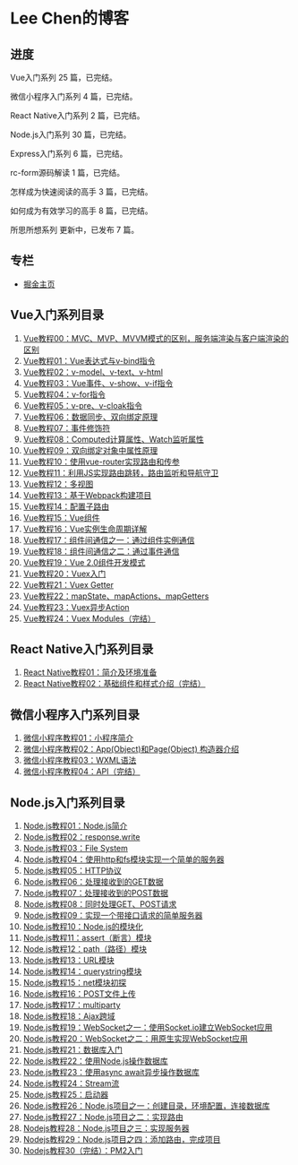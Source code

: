 # Lee Chen的博客

## 进度

Vue入门系列 25 篇，已完结。

微信小程序入门系列 4 篇，已完结。

React Native入门系列 2 篇，已完结。

Node.js入门系列 30 篇，已完结。

Express入门系列 6 篇，已完结。

rc-form源码解读 1 篇，已完结。

怎样成为快速阅读的高手 3 篇，已完结。

如何成为有效学习的高手 8 篇，已完结。

所思所想系列 更新中，已发布 7 篇。

## 专栏

* [掘金主页](https://juejin.im/user/57c60e8d8ac24700635a02a7/posts)

## Vue入门系列目录

1. [Vue教程00：MVC、MVP、MVVM模式的区别，服务端渲染与客户端渲染的区别](https://github.com/chencl1986/Blog/issues/1)
2. [Vue教程01：Vue表达式与v-bind指令](https://github.com/chencl1986/Blog/issues/2)
3. [Vue教程02：v-model、v-text、v-html](https://github.com/chencl1986/Blog/issues/3)
4. [Vue教程03：Vue事件、v-show、v-if指令](https://github.com/chencl1986/Blog/issues/4)
5. [Vue教程04：v-for指令](https://github.com/chencl1986/Blog/issues/5)
6. [Vue教程05：v-pre、v-cloak指令](https://github.com/chencl1986/Blog/issues/6)
7. [Vue教程06：数据同步、双向绑定原理](https://github.com/chencl1986/Blog/issues/7)
8. [Vue教程07：事件修饰符](https://github.com/chencl1986/Blog/issues/8)
9. [Vue教程08：Computed计算属性、Watch监听属性](https://github.com/chencl1986/Blog/issues/9)
10. [Vue教程09：双向绑定对象中属性原理](https://github.com/chencl1986/Blog/issues/10)
11. [Vue教程10：使用vue-router实现路由和传参](https://github.com/chencl1986/Blog/issues/11)
12. [Vue教程11：利用JS实现路由跳转，路由监听和导航守卫](https://github.com/chencl1986/Blog/issues/12)
13. [Vue教程12：多视图](https://github.com/chencl1986/Blog/issues/13)
14. [Vue教程13：基于Webpack构建项目](https://github.com/chencl1986/Blog/issues/14)
15. [Vue教程14：配置子路由](https://github.com/chencl1986/Blog/issues/15)
16. [Vue教程15：Vue组件](https://github.com/chencl1986/Blog/issues/16)
17. [Vue教程16：Vue实例生命周期详解](https://github.com/chencl1986/Blog/issues/17)
18. [Vue教程17：组件间通信之一：通过组件实例通信](https://github.com/chencl1986/Blog/issues/18)
19. [Vue教程18：组件间通信之二：通过事件通信](https://github.com/chencl1986/Blog/issues/19)
20. [Vue教程19：Vue 2.0组件开发模式](https://github.com/chencl1986/Blog/issues/20)
21. [Vue教程20：Vuex入门](https://github.com/chencl1986/Blog/issues/21)
22. [Vue教程21：Vuex Getter](https://github.com/chencl1986/Blog/issues/22)
23. [Vue教程22：mapState、mapActions、mapGetters](https://github.com/chencl1986/Blog/issues/23)
24. [Vue教程23：Vuex异步Action](https://github.com/chencl1986/Blog/issues/24)
25. [Vue教程24：Vuex Modules（完结）](https://github.com/chencl1986/Blog/issues/25)

## React Native入门系列目录

1. [React Native教程01：简介及环境准备](https://github.com/chencl1986/Blog/issues/26)
2. [React Native教程02：基础组件和样式介绍（完结）](https://github.com/chencl1986/Blog/issues/27)

## 微信小程序入门系列目录

1. [微信小程序教程01：小程序简介](https://github.com/chencl1986/Blog/issues/28)
2. [微信小程序教程02：App(Object)和Page(Object) 构造器介绍](https://github.com/chencl1986/Blog/issues/29)
3. [微信小程序教程03：WXML语法](https://github.com/chencl1986/Blog/issues/30)
4. [微信小程序教程04：API（完结）](https://github.com/chencl1986/Blog/issues/31)

## Node.js入门系列目录

1. [Node.js教程01：Node.js简介](https://github.com/chencl1986/Blog/issues/32)
2. [Node.js教程02：response.write](https://github.com/chencl1986/Blog/issues/33)
3. [Node.js教程03：File System](https://github.com/chencl1986/Blog/issues/34)
4. [Node.js教程04：使用http和fs模块实现一个简单的服务器](https://github.com/chencl1986/Blog/issues/35)
5. [Node.js教程05：HTTP协议](https://github.com/chencl1986/Blog/issues/36)
6. [Node.js教程06：处理接收到的GET数据](https://github.com/chencl1986/Blog/issues/37)
7. [Node.js教程07：处理接收到的POST数据](https://github.com/chencl1986/Blog/issues/38)
8. [Node.js教程08：同时处理GET、POST请求](https://github.com/chencl1986/Blog/issues/39)
9. [Node.js教程09：实现一个带接口请求的简单服务器](https://github.com/chencl1986/Blog/issues/40)
10. [Node.js教程10：Node.js的模块化](https://github.com/chencl1986/Blog/issues/41)
11. [Node.js教程11：assert（断言）模块](https://github.com/chencl1986/Blog/issues/42)
12. [Node.js教程12：path（路径）模块](https://github.com/chencl1986/Blog/issues/43)
13. [Node.js教程13：URL模块](https://github.com/chencl1986/Blog/issues/44)
14. [Node.js教程14：querystring模块](https://github.com/chencl1986/Blog/issues/45)
15. [Node.js教程15：net模块初探](https://github.com/chencl1986/Blog/issues/46)
16. [Node.js教程16：POST文件上传](https://github.com/chencl1986/Blog/issues/47)
17. [Node.js教程17：multiparty](https://github.com/chencl1986/Blog/issues/48)
18. [Node.js教程18：Ajax跨域](https://github.com/chencl1986/Blog/issues/49)
19. [Node.js教程19：WebSocket之一：使用Socket.io建立WebSocket应用](https://github.com/chencl1986/Blog/issues/50)
20. [Node.js教程20：WebSocket之二：用原生实现WebSocket应用](https://github.com/chencl1986/Blog/issues/51)
21. [Node.js教程21：数据库入门](https://github.com/chencl1986/Blog/issues/52)
22. [Node.js教程22：使用Node.js操作数据库](https://github.com/chencl1986/Blog/issues/53)
23. [Node.js教程23：使用async await异步操作数据库](https://github.com/chencl1986/Blog/issues/54)
24. [Node.js教程24：Stream流](https://github.com/chencl1986/Blog/issues/55)
25. [Node.js教程25：启动器](https://github.com/chencl1986/Blog/issues/56)
26. [Node.js教程26：Node.js项目之一：创建目录，环境配置，连接数据库](https://github.com/chencl1986/Blog/issues/59)
27. [Node.js教程27：Node.js项目之二：实现路由](https://github.com/chencl1986/Blog/issues/60)
28. [Nodejs教程28：Node.js项目之三：实现服务器](https://github.com/chencl1986/Blog/issues/61)
29. [Nodejs教程29：Node.js项目之四：添加路由，完成项目](https://github.com/chencl1986/Blog/issues/62)
30. [Nodejs教程30（完结）：PM2入门](https://github.com/chencl1986/Blog/issues/64)
